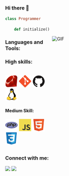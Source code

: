 ### Hi there 👋
```ruby 
class Programmer

	def initialize() 
```
<img align="right" alt="GIF" src="https://github.com/marcodotcastro/marcodotcastro/blob/master/code.gif?raw=true" width="70%" height="400px" />

<h3 align="left">Languages and Tools:</h3>

<h3 align="left">High skills:</h3>
<div style="display: block"><br>   
  <a href="https://stackshare.io/ruby" target="_blank"><img src="https://github.com/devicons/devicon/raw/master/icons/ruby/ruby-original.svg" alt="ruby" width="40" height="40" /></a>
  <a href="https://stackshare.io/git" target="_blank"><img src="https://github.com/devicons/devicon/raw/master/icons/git/git-original.svg" alt="git" width="40" height="40" /></a>
  <a href="https://stackshare.io/github" target="_blank"><img src="https://github.com/devicons/devicon/raw/master/icons/github/github-original.svg" alt="github" width="40" height="40" /></a>
  <a href="https://stackshare.io/linux" target="_blank"><img src="https://github.com/devicons/devicon/raw/master/icons/linux/linux-original.svg" alt="linux" width="40" height="40" /></a>
  <h4 align="left">Medium Skill:</h4>
  <a href="https://stackshare.io/php" target="_blank"><img src="https://github.com/devicons/devicon/raw/master/icons/php/php-original.svg" alt="php" width="40" height="40" /></a>
  <a href="https://stackshare.io/javascript" target="_blank"><img src="https://github.com/devicons/devicon/raw/master/icons/javascript/javascript-original.svg" alt="javascript" width="40" height="40" /></a>
  <a href="https://stackshare.io/javascript" target="_blank"><img src="https://github.com/devicons/devicon/blob/master/icons/html5/html5-original.svg" alt="html" width="40" height="40" /></a>
  <a href="https://stackshare.io/javascript" target="_blank"><img src="https://github.com/devicons/devicon/blob/master/icons/css3/css3-original.svg" alt="css" width="40" height="40" /></a>

  
  
   
</div>


  ##

<div> 

  <p align="left">
    <h3 align="left">Connect with me:</h3>
     
  <a href="https://discord.com/channels/@ademarnetodev" target="_blank"><img src="https://img.shields.io/badge/Discord-7289DA?style=for-the-badge&logo=discord&logoColor=white" target="_blank"></a> 
  <a href="https://www.linkedin.com/in/ademar-neto-dev/" target="_blank"><img src="https://img.shields.io/badge/-LinkedIn-%230077B5?style=for-the-badge&logo=linkedin&logoColor=white" target="_blank"></a> 
  
